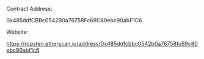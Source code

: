 Contract Address:

0x485ddfCBBc0542B0a76758Fc69C80ebc90abF1C6


Website:

https://ropsten.etherscan.io/address/0x485ddfcbbc0542b0a76758fc69c80ebc90abf1c6